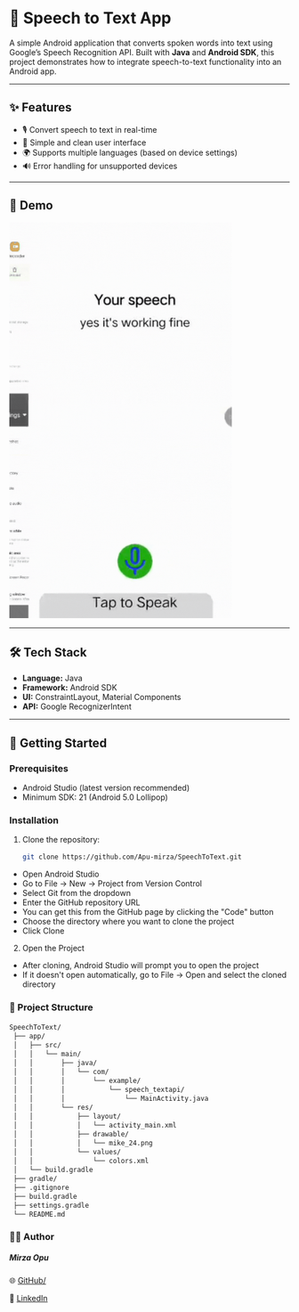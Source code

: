 # 🎤 Speech to Text App

A simple Android application that converts spoken words into text using Google’s Speech Recognition API. Built with **Java** and **Android SDK**, this project demonstrates how to integrate speech-to-text functionality into an Android app.

---

## ✨ Features
- 🎙️ Convert speech to text in real-time  
- 📱 Simple and clean user interface  
- 🌍 Supports multiple languages (based on device settings)  
- 🔊 Error handling for unsupported devices  

---

## 📸 Demo
<img src="https://github.com/Apu-mirza/SpeechToText/blob/master/asset/app_activity.gif" width="400" background="#000000"/>

---

## 🛠️ Tech Stack
- **Language:** Java  
- **Framework:** Android SDK  
- **UI:** ConstraintLayout, Material Components  
- **API:** Google RecognizerIntent  

---

## 🚀 Getting Started

### Prerequisites
- Android Studio (latest version recommended)  
- Minimum SDK: 21 (Android 5.0 Lollipop)  

### Installation
1. Clone the repository:
   ```bash
   git clone https://github.com/Apu-mirza/SpeechToText.git
- Open Android Studio
- Go to File → New → Project from Version Control
- Select Git from the dropdown
- Enter the GitHub repository URL
- You can get this from the GitHub page by clicking the "Code" button
- Choose the directory where you want to clone the project
- Click Clone
2. Open the Project
- After cloning, Android Studio will prompt you to open the project
- If it doesn't open automatically, go to File → Open and select the cloned directory

### 📂 Project Structure
````
SpeechToText/
 ├── app/
 │   ├── src/
 │   │   └── main/
 │   │       ├── java/
 │   │       │   └── com/
 │   │       │       └── example/
 │   │       │           └── speech_textapi/
 │   │       │               └── MainActivity.java
 │   │       └── res/
 │   │           ├── layout/
 │   │           │   └── activity_main.xml
 │   │           ├── drawable/
 │   │           │   └── mike_24.png
 │   │           └── values/
 │   │               └── colors.xml
 │   └── build.gradle
 ├── gradle/
 ├── .gitignore
 ├── build.gradle
 ├── settings.gradle
 └── README.md
````
### 👨‍💻 Author

##### Mirza Opu

🌐 [GitHub/](github.com/apu-mirza)

💼 [LinkedIn](https://www.linkedin.com/in/md-apu-b0986722a/)
